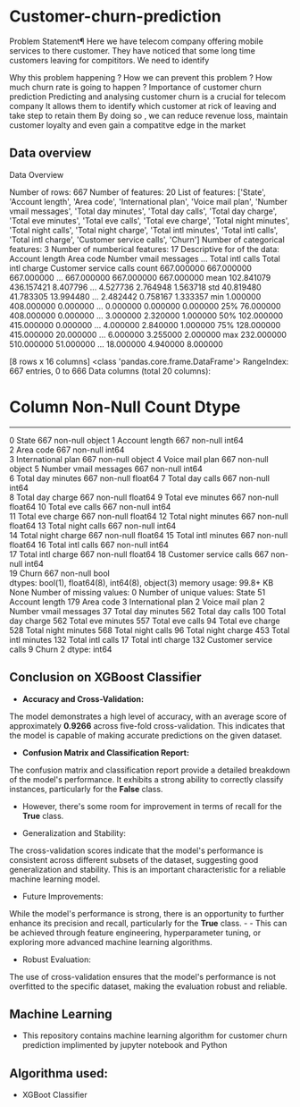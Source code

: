 # Customer-churn-prediction
Problem Statement¶
Here we have telecom company offering mobile services to there customer. They have noticed that some long time customers leaving for compititors. We need to identify

Why this problem happening ?
How we can prevent this problem ?
How much churn rate is going to happen ?
Importance of customer churn prediction
Predicting and analysing customer churn is a crucial for telecom company
It allows them to identify which customer at rick of leaving and take step to retain them
By doing so , we can reduce revenue loss, maintain customer loyalty and even gain a compatitve edge in the market


## Data overview
Data Overview

Number of rows: 
 667
Number of features: 
 20
List of features: 
 ['State', 'Account length', 'Area code', 'International plan', 'Voice mail plan', 'Number vmail messages', 'Total day minutes', 'Total day calls', 'Total day charge', 'Total eve minutes', 'Total eve calls', 'Total eve charge', 'Total night minutes', 'Total night calls', 'Total night charge', 'Total intl minutes', 'Total intl calls', 'Total intl charge', 'Customer service calls', 'Churn']
Number of categorical features: 
 3
Number of numberical features: 
 17
Descriptive for of the data: 
        Account length   Area code  Number vmail messages  ...  Total intl calls  Total intl charge  Customer service calls
count      667.000000  667.000000             667.000000  ...        667.000000         667.000000              667.000000
mean       102.841079  436.157421               8.407796  ...          4.527736           2.764948                1.563718
std         40.819480   41.783305              13.994480  ...          2.482442           0.758167                1.333357
min          1.000000  408.000000               0.000000  ...          0.000000           0.000000                0.000000
25%         76.000000  408.000000               0.000000  ...          3.000000           2.320000                1.000000
50%        102.000000  415.000000               0.000000  ...          4.000000           2.840000                1.000000
75%        128.000000  415.000000              20.000000  ...          6.000000           3.255000                2.000000
max        232.000000  510.000000              51.000000  ...         18.000000           4.940000                8.000000

[8 rows x 16 columns]
<class 'pandas.core.frame.DataFrame'>
RangeIndex: 667 entries, 0 to 666
Data columns (total 20 columns):
 #   Column                  Non-Null Count  Dtype  
---  ------                  --------------  -----  
 0   State                   667 non-null    object 
 1   Account length          667 non-null    int64  
 2   Area code               667 non-null    int64  
 3   International plan      667 non-null    object 
 4   Voice mail plan         667 non-null    object 
 5   Number vmail messages   667 non-null    int64  
 6   Total day minutes       667 non-null    float64
 7   Total day calls         667 non-null    int64  
 8   Total day charge        667 non-null    float64
 9   Total eve minutes       667 non-null    float64
 10  Total eve calls         667 non-null    int64  
 11  Total eve charge        667 non-null    float64
 12  Total night minutes     667 non-null    float64
 13  Total night calls       667 non-null    int64  
 14  Total night charge      667 non-null    float64
 15  Total intl minutes      667 non-null    float64
 16  Total intl calls        667 non-null    int64  
 17  Total intl charge       667 non-null    float64
 18  Customer service calls  667 non-null    int64  
 19  Churn                   667 non-null    bool   
dtypes: bool(1), float64(8), int64(8), object(3)
memory usage: 99.8+ KB
None
Number of missing values: 
 0
Number of unique values: 
 State                      51
Account length            179
Area code                   3
International plan          2
Voice mail plan             2
Number vmail messages      37
Total day minutes         562
Total day calls           100
Total day charge          562
Total eve minutes         557
Total eve calls            94
Total eve charge          528
Total night minutes       568
Total night calls          96
Total night charge        453
Total intl minutes        132
Total intl calls           17
Total intl charge         132
Customer service calls      9
Churn                       2
dtype: int64

## Conclusion on XGBoost Classifier 

- **Accuracy and Cross-Validation:**

The model demonstrates a high level of accuracy, with an average score of approximately **0.9266** across five-fold cross-validation. This indicates that the model is capable of making accurate predictions on the given dataset.

- **Confusion Matrix and Classification Report:**

The confusion matrix and classification report provide a detailed breakdown of the model's performance. It exhibits a strong ability to correctly classify instances, particularly for the **False** class. 
- However, there's some room for improvement in terms of recall for the **True** class.

- Generalization and Stability:

The cross-validation scores indicate that the model's performance is consistent across different subsets of the dataset, suggesting good generalization and stability. This is an important characteristic for a reliable machine learning model.

- Future Improvements:

While the model's performance is strong, there is an opportunity to further enhance its precision and recall, particularly for the **True** class. - - This can be achieved through feature engineering, hyperparameter tuning, or exploring more advanced machine learning algorithms.


- Robust Evaluation:

The use of cross-validation ensures that the model's performance is not overfitted to the specific dataset, making the evaluation robust and reliable.

## Machine Learning 
- This repository contains machine learning algorithm for customer churn prediction implimented by jupyter notebook and Python
## Algorithma used:
- XGBoot Classifier
